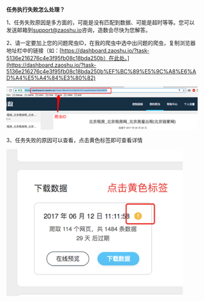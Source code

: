 **任务执行失败怎么处理？**



1、任务失败原因是多方面的，可能是没有匹配到数据、可能是超时等等。您可以发送邮箱到[support@zaoshu.io](mailto:support@zaoshu.io)咨询，造数会尽快为您解答。



2、请一定要加上您的问题爬虫ID，在我的爬虫中选中出问题的爬虫，复制浏览器地址栏中的链接（如：[https://dashboard.zaoshu.io/?task-5136e216276c4e3f95fb08c18bda250b）在此处。](https://dashboard.zaoshu.io/?task-5136e216276c4e3f95fb08c18bda250b%EF%BC%89%E5%9C%A8%E6%AD%A4%E5%A4%84%E3%80%82)

![](/assets/任务执行失败.png)

3、任务失败的原因可以查看，点击黄色标签即可查看详情

![](/assets/点击黄色标签.png)

